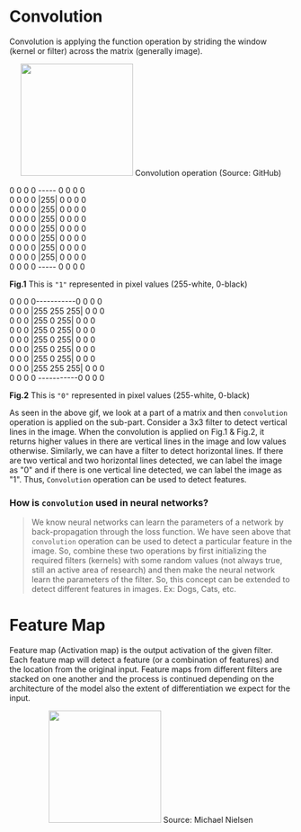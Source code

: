 # Convolution

Convolution is applying the function operation by striding the window (kernel or filter) across the matrix (generally image).

<p align='center'>
<img width='200' height='200' src="https://raw.githubusercontent.com/mingruimingrui/Convolution-neural-networks-made-easy-with-keras/master/imgs/filtering-many-to-one.gif">
Convolution operation (Source: GitHub)
 </p>


0 0 0 0 ----- 0 0 0 0                                                                                             
0 0 0 0 |255| 0 0 0 0                                                                             
0 0 0 0 |255| 0 0 0 0   
0 0 0 0 |255| 0 0 0 0                                                                              
0 0 0 0 |255| 0 0 0 0   
0 0 0 0 |255| 0 0 0 0                                      
0 0 0 0 |255| 0 0 0 0                                 
0 0 0 0 |255| 0 0 0 0                                                        
0 0 0 0 -----  0 0 0 0                                                          

**Fig.1**  This is `"1"` represented in pixel values (255-white, 0-black)

0 0 0 0-----------0 0 0 0    
0 0 0 |255 255 255| 0 0 0      
0 0 0 |255  0   255| 0 0 0      
0 0 0 |255  0   255| 0 0 0    
0 0 0 |255  0   255| 0 0 0               
0 0 0 |255  0   255| 0 0 0                                                                          
0 0 0 |255  0   255| 0 0 0     
0 0 0 |255 255 255| 0 0 0     
0 0 0 0 -----------0 0 0 0  

**Fig.2**  This is `"0"` represented in pixel values (255-white, 0-black)                                  

As seen in the above gif, we look at a part of a matrix and then `convolution` operation is applied on the sub-part. Consider a 3x3 filter to detect vertical lines in the image. When the convolution is applied on Fig.1 & Fig.2, it returns higher values in there are vertical lines in the image and low values otherwise. Similarly, we can have a filter to detect horizontal lines. If there are two vertical and two horizontal lines detected, we can label the image as "0" and if there is one vertical line detected, we can label the image as "1". Thus, `Convolution` operation can be used to detect features.

### How is `convolution` used in neural networks?
> We know neural networks can learn the parameters of a network by back-propagation through the loss function. We have seen above that `convolution` operation can be used to detect a particular feature in the image. So, combine these two operations by first initializing the required filters (kernels) with some random values (not always true, still an active area of research) and then make the neural network learn the parameters of the filter. So, this concept can be extended to detect different features in images. Ex: Dogs, Cats, etc.

# Feature Map

Feature map (Activation map) is the output activation of the given filter. Each feature map will detect a feature (or a combination of features) and the location from the original input. Feature maps from different filters are stacked on one another and the process is continued depending on the architecture of the model also the extent of differentiation we expect for the input.

<p align='center'>
<img width='200' height='200' src="https://adeshpande3.github.io/assets/ActivationMap.png">
Source: Michael Nielsen
 </p>




